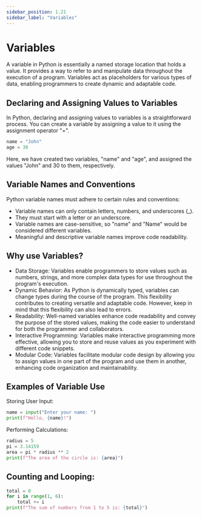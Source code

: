 ```yaml
---
sidebar_position: 1.21
sidebar_label: "Variables"
---
```


# Variables

A variable in Python is essentially a named storage location that holds a value. It provides a way to refer to and manipulate data throughout the execution of a program. Variables act as placeholders for various types of data, enabling programmers to create dynamic and adaptable code.

## Declaring and Assigning Values to Variables

In Python, declaring and assigning values to variables is a straightforward process. You can create a variable by assigning a value to it using the assignment operator "=".

```python
name = "John"
age = 30
```

Here, we have created two variables, "name" and "age", and assigned the values "John" and 30 to them, respectively.

## Variable Names and Conventions

Python variable names must adhere to certain rules and conventions:

- Variable names can only contain letters, numbers, and underscores (_).
- They must start with a letter or an underscore.
- Variable names are case-sensitive, so "name" and "Name" would be considered different variables.
- Meaningful and descriptive variable names improve code readability.

## Why use Variables?

- Data Storage: Variables enable programmers to store values such as numbers, strings, and more complex data types for use throughout the program's execution.
- Dynamic Behavior: As Python is dynamically typed, variables can change types during the course of the program. This flexibility contributes to creating versatile and adaptable code. However, keep in mind that this flexibility can also lead to errors.
- Readability: Well-named variables enhance code readability and convey the purpose of the stored values, making the code easier to understand for both the programmer and collaborators.
- Interactive Programming: Variables make interactive programming more effective, allowing you to store and reuse values as you experiment with different code snippets.
- Modular Code: Variables facilitate modular code design by allowing you to assign values in one part of the program and use them in another, enhancing code organization and maintainability.

## Examples of Variable Use

Storing User Input:

```python
name = input("Enter your name: ")
print(f"Hello, {name}!")
```

Performing Calculations:

```python
radius = 5
pi = 3.14159
area = pi * radius ** 2
print(f"The area of the circle is: {area}")
```

## Counting and Looping:

```python
total = 0
for i in range(1, 6):
    total += i
print(f"The sum of numbers from 1 to 5 is: {total}")
```